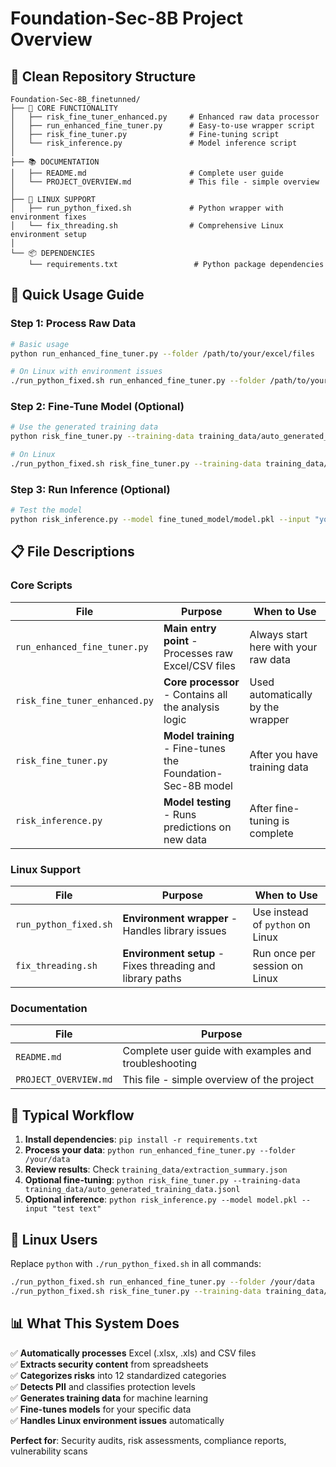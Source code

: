 # Foundation-Sec-8B Project Overview

## 📁 **Clean Repository Structure**

```
Foundation-Sec-8B_finetunned/
├── 🎯 CORE FUNCTIONALITY
│   ├── risk_fine_tuner_enhanced.py     # Enhanced raw data processor
│   ├── run_enhanced_fine_tuner.py      # Easy-to-use wrapper script
│   ├── risk_fine_tuner.py              # Fine-tuning script
│   └── risk_inference.py               # Model inference script
│
├── 📚 DOCUMENTATION
│   ├── README.md                       # Complete user guide
│   └── PROJECT_OVERVIEW.md             # This file - simple overview
│
├── 🔧 LINUX SUPPORT
│   ├── run_python_fixed.sh             # Python wrapper with environment fixes
│   └── fix_threading.sh                # Comprehensive Linux environment setup
│
└── 📦 DEPENDENCIES
    └── requirements.txt                 # Python package dependencies
```

## 🚀 **Quick Usage Guide**

### **Step 1: Process Raw Data**
```bash
# Basic usage
python run_enhanced_fine_tuner.py --folder /path/to/your/excel/files

# On Linux with environment issues
./run_python_fixed.sh run_enhanced_fine_tuner.py --folder /path/to/your/excel/files
```

### **Step 2: Fine-Tune Model (Optional)**
```bash
# Use the generated training data
python risk_fine_tuner.py --training-data training_data/auto_generated_training_data.jsonl

# On Linux
./run_python_fixed.sh risk_fine_tuner.py --training-data training_data/auto_generated_training_data.jsonl
```

### **Step 3: Run Inference (Optional)**
```bash
# Test the model
python risk_inference.py --model fine_tuned_model/model.pkl --input "your risk text"
```

## 📋 **File Descriptions**

### **Core Scripts**

| File | Purpose | When to Use |
|------|---------|-------------|
| `run_enhanced_fine_tuner.py` | **Main entry point** - Processes raw Excel/CSV files | Always start here with your raw data |
| `risk_fine_tuner_enhanced.py` | **Core processor** - Contains all the analysis logic | Used automatically by the wrapper |
| `risk_fine_tuner.py` | **Model training** - Fine-tunes the Foundation-Sec-8B model | After you have training data |
| `risk_inference.py` | **Model testing** - Runs predictions on new data | After fine-tuning is complete |

### **Linux Support**

| File | Purpose | When to Use |
|------|---------|-------------|
| `run_python_fixed.sh` | **Environment wrapper** - Handles library issues | Use instead of `python` on Linux |
| `fix_threading.sh` | **Environment setup** - Fixes threading and library paths | Run once per session on Linux |

### **Documentation**

| File | Purpose |
|------|---------|
| `README.md` | Complete user guide with examples and troubleshooting |
| `PROJECT_OVERVIEW.md` | This file - simple overview of the project |

## 🎯 **Typical Workflow**

1. **Install dependencies**: `pip install -r requirements.txt`
2. **Process your data**: `python run_enhanced_fine_tuner.py --folder /your/data`
3. **Review results**: Check `training_data/extraction_summary.json`
4. **Optional fine-tuning**: `python risk_fine_tuner.py --training-data training_data/auto_generated_training_data.jsonl`
5. **Optional inference**: `python risk_inference.py --model model.pkl --input "test text"`

## 🔧 **Linux Users**

Replace `python` with `./run_python_fixed.sh` in all commands:
```bash
./run_python_fixed.sh run_enhanced_fine_tuner.py --folder /your/data
./run_python_fixed.sh risk_fine_tuner.py --training-data training_data/auto_generated_training_data.jsonl
```

## 📊 **What This System Does**

✅ **Automatically processes** Excel (.xlsx, .xls) and CSV files  
✅ **Extracts security content** from spreadsheets  
✅ **Categorizes risks** into 12 standardized categories  
✅ **Detects PII** and classifies protection levels  
✅ **Generates training data** for machine learning  
✅ **Fine-tunes models** for your specific data  
✅ **Handles Linux environment issues** automatically  

**Perfect for**: Security audits, risk assessments, compliance reports, vulnerability scans 